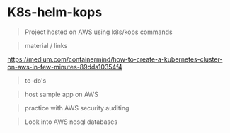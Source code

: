 # K8s-helm-kops

> Project hosted on AWS using k8s/kops commands 

> material / links

https://medium.com/containermind/how-to-create-a-kubernetes-cluster-on-aws-in-few-minutes-89dda10354f4

> to-do's

> host sample app on AWS

> practice with AWS security auditing

> Look into AWS nosql databases
